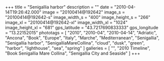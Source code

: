 +++
title = "Senigallia harbor"
description = ""
date = "2010-04-14T19:26:42.000"
image = "20100414@192642"
image_s = "20100414@192642-s"
image_width_s = "400"
image_height_s = "266"
image_xl = "20100414@192642-xl"
image_width_xl = "1024"
image_height_xl = "681"
gps_latitude = "43.7217690833333"
gps_longitude = "13.22152015"
phototags = [ "2010", "2010-04", "2010-04-14", "Adriatic", "Ancona", "Book", "Europe", "Italy", "Marche", "Mediterranean", "Senigallia", "Senigallia harbor", "SenigalliaMareCollina", "cloud", "dusk", "green", "harbor", "lighthouse", "sea", "spring" ]
galleries = [ "", "2010 Timeline", "Book Senigallia Mare Collina", "Senigallia City and Seaside" ]
+++
